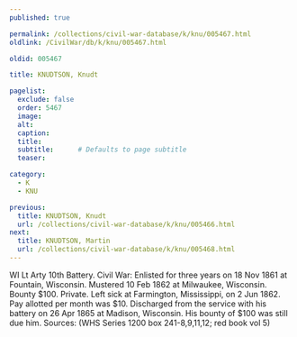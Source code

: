 ```yaml
---
published: true

permalink: /collections/civil-war-database/k/knu/005467.html
oldlink: /CivilWar/db/k/knu/005467.html

oldid: 005467

title: KNUDTSON, Knudt

pagelist:
  exclude: false
  order: 5467
  image: 
  alt:
  caption:
  title:
  subtitle:      # Defaults to page subtitle
  teaser:

category: 
  - K 
  - KNU

previous:
  title: KNUDTSON, Knudt
  url: /collections/civil-war-database/k/knu/005466.html  
next:
  title: KNUDTSON, Martin
  url: /collections/civil-war-database/k/knu/005468.html   
---
```

WI Lt Arty 10th Battery. Civil War: Enlisted for three years on 18 Nov 1861 at Fountain, Wisconsin. Mustered 10 Feb 1862 at Milwaukee, Wisconsin. Bounty $100. Private. Left sick at Farmington, Mississippi, on 2 Jun 1862. Pay allotted per month was $10. Discharged from the service with his battery on 26 Apr 1865 at Madison, Wisconsin. His bounty of $100 was still due him. Sources: (WHS Series 1200 box 241-8,9,11,12; red book vol 5)